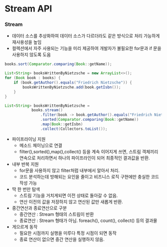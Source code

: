 # Stream API

### S**tream**

- 데이터 소스를 추상화하여 데이터 소스가 다르더라도 같은 방식으로 처리 가능하게 재사용성을 높임
- 컬렉션에서 자주 사용되는 기능을 미리 제공하여 개발자가 불필요한 for문과 if 문을 사용하지 않도록 도움

```java
books.sort(Comparator.comparing(Book::getName));

List<String> booksWrittenByNietzsche = new ArrayList<>();
for (Book book : books) {
    if (book.getAuthor().equals("Friedrich Nietzsche")) {
        booksWrittenByNietzsche.add(book.getIsbn());
    }
}

List<String> booksWrittenByNietzsche = 
            books.stream()
                .filter(book -> book.getAuthor().equals("Friedrich Nietzsche"))
                .sorted(Comparator.comparing(Book::getName))
                .map(Book::getIsbn)
                .collect(Collectors.toList());
```

- 파이프라이닝 지원
    - 메소드 체이닝으로 연결
    - filter(),sorted(),map(),collect() 등을 계속 이어지게 쓰면, 스트림 객체끼리 연속으로 처리하면서 하나의 파이프라인이 되어 최종적인 결과값을 반환.
- 내부 반복 지원
    - for문을 사용하지 않고 filter처럼 내부에서 알아서 처리.
    - 코드 분석하는데 방해되는 요인을 줄이고 비즈니스 로직 구현에만 충실한 코드 작성 가능
- 딱 한 번만 탐색
    - 스트림 기능을 거치게되면 이전 상태로 돌아갈 수 없음.
    - 연산 이전의 값을 저장하지 않고 연산된 값만 새롭게 반환.
- 중간연산과 종료연산으로 구분
    - 중간연산 : Stream<T> 형태의 스트림이 반환
    - 종료연산 : Stream<T> 형태가 아님. foreach(), count(), collect() 등의 결과물
- 게으르게 동작
    - 필요한 시점까지 실행을 미루다 특정 시점이 되면 동작
    - 종료 연산이 없으면 중간 연산을 실행하지 않음.
